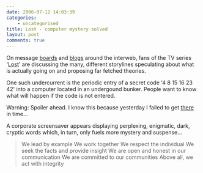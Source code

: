 ```yaml
---
date: 2006-07-12 14:03:39
categories:
    - uncategorised
title: Lost - computer mystery solved
layout: post
comments: true
---
```

On message [boards](http://www.losttv-forum.com/forum/) and
[blogs](http://www.filmfodder.com/tv/lost/) around the interweb, fans of
the TV series '[Lost](http://abc.go.com/primetime/lost/index.html)' are
discussing the many, different storylines speculating about what is
actually going on and proposing far fetched theories.

One such undercurrent is the periodic entry of a secret code '4 8 15 16
23 42' into a computer located in an undergound bunker. People want to
know what will happen if the code is not entered.

Warning: Spoiler ahead. I know this because yesterday I failed to get
[there](http://www.nbrightside.com/blog/2006/07/11/lost-life-mirrors-fiction/)
in time...

A corporate screensaver appears displaying perplexing, enigmatic, dark,
cryptic words which, in turn, only fuels more mystery and suspense...

> We lead by example 
> We work together 
> We respect the individual 
> We seek the facts and provide insight 
> We are open and honest in our communication 
> We are committed to our communities 
> Above all, we act with integrity

